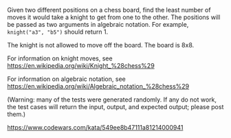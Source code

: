 Given two different positions on a chess board, find the least number of moves it would take a knight to get from one to the other. The positions will be passed as two arguments in algebraic notation. For example, `knight("a3", "b5")` should return 1.

The knight is not allowed to move off the board. The board is 8x8.

For information on knight moves, see https://en.wikipedia.org/wiki/Knight_%28chess%29

For information on algebraic notation, see https://en.wikipedia.org/wiki/Algebraic_notation_%28chess%29

(Warning: many of the tests were generated randomly. If any do not work, the test cases will return the input, output, and expected output; please post them.)

https://www.codewars.com/kata/549ee8b47111a81214000941